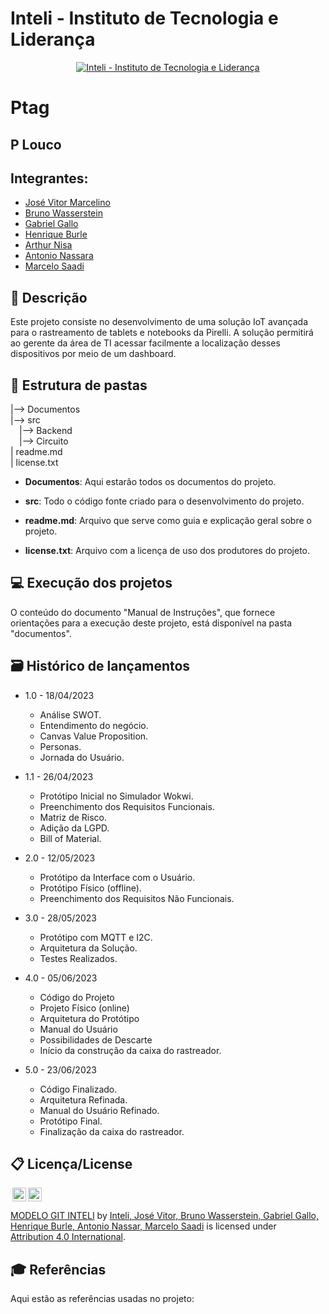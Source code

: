 # Inteli - Instituto de Tecnologia e Liderança 

<p align="center">
<a href= "https://www.inteli.edu.br/"><img src="https://www.inteli.edu.br/wp-content/uploads/2021/08/20172028/marca_1-2.png" alt="Inteli - Instituto de Tecnologia e Liderança" border="0"></a>
</p>

# Ptag

## P Louco

## Integrantes: 
- <a href="https://www.linkedin.com/in/jos%C3%A9-vitor-marcelino-4165ba24a/">José Vitor Marcelino</a>
- <a href="https://br.linkedin.com/in/bruno-wasserstein-04b6b1209">Bruno Wasserstein</a>
- <a href="https://www.linkedin.com/in/gabriel-gallo-m-coutinho-443809232/">Gabriel Gallo</a> 
- <a href="https://www.linkedin.com/in/henrique-burle/">Henrique Burle</a> 
- <a href="https://www.linkedin.com/in/arthur-nisa-de-paula-932746252/">Arthur Nisa</a>
- <a href="https://www.linkedin.com/in/antonionassar/">Antonio Nassara</a>
- <a href="https://www.linkedin.com/in/marcelo-saadi-pessini-003212209/">Marcelo Saadi</a>

## 📝 Descrição

 Este projeto consiste no desenvolvimento de uma solução IoT avançada para o rastreamento de tablets e notebooks da Pirelli. A solução permitirá ao gerente da área de TI acessar facilmente a localização desses dispositivos por meio de um dashboard.
 

## 📁 Estrutura de pastas

|--> Documentos<br>
|--> src<br>
&emsp;|--> Backend<br>
&emsp;|--> Circuito<br>
| readme.md<br>
| license.txt

- <b>Documentos</b>: Aqui estarão todos os documentos do projeto.
  
- <b>src</b>: Todo o código fonte criado para o desenvolvimento do projeto.

- <b>readme.md</b>: Arquivo que serve como guia e explicação geral sobre o projeto.

- <b>license.txt</b>: Arquivo com a licença de uso dos produtores do projeto.

## 💻 Execução dos projetos

<p>O conteúdo do documento "Manual de Instruções", que fornece orientações para a execução deste projeto, está disponível na pasta "documentos".

## 🗃 Histórico de lançamentos

* 1.0 - 18/04/2023
    * Análise SWOT.
    * Entendimento do negócio.
    * Canvas Value Proposition.
    * Personas.
    * Jornada do Usuário.
    
* 1.1 - 26/04/2023
    * Protótipo Inicial no Simulador Wokwi.
    * Preenchimento dos Requisitos Funcionais.
    * Matriz de Risco.
    * Adição da LGPD.
    * Bill of Material.
    
* 2.0 - 12/05/2023
    * Protótipo da Interface com o Usuário.
    * Protótipo Físico (offline).
    * Preenchimento dos Requisitos Não Funcionais.
    
* 3.0 - 28/05/2023
    * Protótipo com MQTT e I2C.
    * Arquitetura da Solução.
    * Testes Realizados.
    
* 4.0 - 05/06/2023
    * Código do Projeto
    * Projeto Físico (online)
    * Arquitetura do Protótipo
    * Manual do Usuário
    * Possibilidades de Descarte
    * Início da construção da caixa do rastreador.
    
* 5.0 - 23/06/2023
    * Código Finalizado.
    * Arquitetura Refinada.
    * Manual do Usuário Refinado.
    * Protótipo Final.
    * Finalização da caixa do rastreador.

## 📋 Licença/License

<img style="height:22px!important;margin-left:3px;vertical-align:text-bottom;" src="https://mirrors.creativecommons.org/presskit/icons/cc.svg?ref=chooser-v1"><img style="height:22px!important;margin-left:3px;vertical-align:text-bottom;" src="https://mirrors.creativecommons.org/presskit/icons/by.svg?ref=chooser-v1"><p xmlns:cc="http://creativecommons.org/ns#" xmlns:dct="http://purl.org/dc/terms/"><a property="dct:title" rel="cc:attributionURL" href="https://github.com/Spidus/Teste_Final_1">MODELO GIT INTELI</a> by <a rel="cc:attributionURL dct:creator" property="cc:attributionName" href="https://www.yggbrasil.com.br/vr">Inteli, José Vitor, Bruno Wasserstein, Gabriel Gallo, Henrique Burle, Antonio Nassar, Marcelo Saadi</a> is licensed under <a href="http://creativecommons.org/licenses/by/4.0/?ref=chooser-v1" target="_blank" rel="license noopener noreferrer" style="display:inline-block;">Attribution 4.0 International</a>.</p>

## 🎓 Referências

Aqui estão as referências usadas no projeto:
